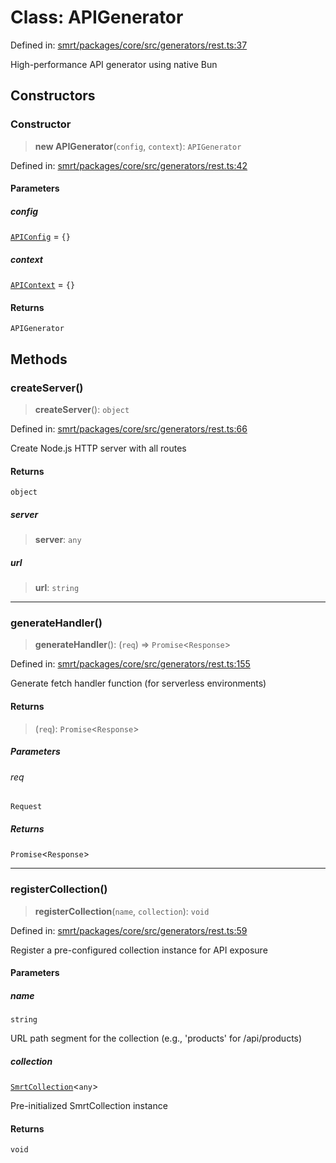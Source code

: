 # Class: APIGenerator

Defined in: [smrt/packages/core/src/generators/rest.ts:37](https://github.com/happyvertical/smrt/blob/3e10e04571f8229dee5c87ee2f9b9b06c6c49f12/packages/core/src/generators/rest.ts#L37)

High-performance API generator using native Bun

## Constructors

### Constructor

> **new APIGenerator**(`config`, `context`): `APIGenerator`

Defined in: [smrt/packages/core/src/generators/rest.ts:42](https://github.com/happyvertical/smrt/blob/3e10e04571f8229dee5c87ee2f9b9b06c6c49f12/packages/core/src/generators/rest.ts#L42)

#### Parameters

##### config

[`APIConfig`](../interfaces/APIConfig.md) = `{}`

##### context

[`APIContext`](../interfaces/APIContext.md) = `{}`

#### Returns

`APIGenerator`

## Methods

### createServer()

> **createServer**(): `object`

Defined in: [smrt/packages/core/src/generators/rest.ts:66](https://github.com/happyvertical/smrt/blob/3e10e04571f8229dee5c87ee2f9b9b06c6c49f12/packages/core/src/generators/rest.ts#L66)

Create Node.js HTTP server with all routes

#### Returns

`object`

##### server

> **server**: `any`

##### url

> **url**: `string`

***

### generateHandler()

> **generateHandler**(): (`req`) => `Promise`\<`Response`\>

Defined in: [smrt/packages/core/src/generators/rest.ts:155](https://github.com/happyvertical/smrt/blob/3e10e04571f8229dee5c87ee2f9b9b06c6c49f12/packages/core/src/generators/rest.ts#L155)

Generate fetch handler function (for serverless environments)

#### Returns

> (`req`): `Promise`\<`Response`\>

##### Parameters

###### req

`Request`

##### Returns

`Promise`\<`Response`\>

***

### registerCollection()

> **registerCollection**(`name`, `collection`): `void`

Defined in: [smrt/packages/core/src/generators/rest.ts:59](https://github.com/happyvertical/smrt/blob/3e10e04571f8229dee5c87ee2f9b9b06c6c49f12/packages/core/src/generators/rest.ts#L59)

Register a pre-configured collection instance for API exposure

#### Parameters

##### name

`string`

URL path segment for the collection (e.g., 'products' for /api/products)

##### collection

[`SmrtCollection`](SmrtCollection.md)\<`any`\>

Pre-initialized SmrtCollection instance

#### Returns

`void`
